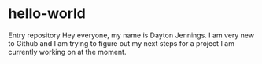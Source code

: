 # hello-world
Entry repository
Hey everyone, my name is Dayton Jennings. I am very new to Github and I am trying to figure out my next steps for a project I am currently working on at the moment. 
